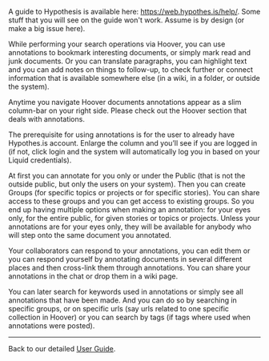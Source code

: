 A guide to Hypothesis is available here: https://web.hypothes.is/help/. 
Some stuff that you will see on the guide won't work. Assume is by design (or make a big issue here). 

While performing your search operations via Hoover, you can use annotations to bookmark interesting documents, or simply mark read and junk documents. Or you can translate paragraphs, you can highlight text and you can add notes on things to follow-up, to check further or connect information that is available somewhere else (in a wiki, in a folder, or outside the system). 

Anytime you navigate Hoover documents annotations appear as a slim column-bar on your right side. Please check out the Hoover section that deals with annotations.

The prerequisite for using annotations is for the user to already have Hypothes.is account. Enlarge the column and you’ll see if you are logged in (if not, click login and the system will automatically log you in based on your Liquid credentials). 

At first you can annotate for you only or under the Public (that is not the outside public, but only the users on your system). Then you can create Groups (for specific topics or projects or for specific stories). You can share access to these groups and you can get access to existing groups. So you end up having multiple options when making an annotation: for your eyes only, for the entire public, for given stories or topics or projects. Unless your annotations are for your eyes only, they will be available for anybody who will step onto the same document you annotated.   

Your collaborators can respond to your annotations, you can edit them or you can respond yourself by annotating documents in several different places and then cross-link them through annotations. You can share your annotations in the chat or drop them in a wiki page.  

You can later search for keywords used in annotations or simply see all annotations that have been made. And you can do so by searching in specific groups, or on specific urls (say urls related to one specific collection in Hoover) or you can search by tags (if tags where used when annotations were posted). 


***


Back to our detailed [User Guide](https://github.com/liquidinvestigations/docs/wiki/User-Guide).